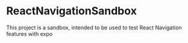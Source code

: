 # ReactNavigationSandbox

This project is a sandbox, intended to be used to test React Navigation features with expo
